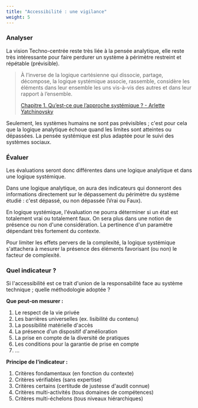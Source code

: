 ```yaml
---
title: "Accessibilité : une vigilance"
weight: 5
---
```


### Analyser

La vision Techno-centrée reste très liée à la pensée analytique, elle reste très intéressante pour faire perdurer un système à périmètre restreint et répétable (prévisible).

> À l’inverse de la logique cartésienne qui dissocie, partage, décompose, la logique systémique associe, rassemble, considère les éléments dans leur ensemble les uns vis-à-vis des autres et dans leur rapport à l’ensemble.
> 
> [Chapitre 1. Qu’est-ce que l’approche systémique ? - Arlette Yatchinovsky](https://www.cairn.info/l-approche-systemique--9782710134565-page-13.htm)

Seulement, les systèmes humains ne sont pas prévisibles ; c'est pour cela que la logique analytique échoue quand les limites sont atteintes ou dépassées. La pensée systémique est plus adaptée pour le suivi des systèmes sociaux.

### Évaluer

Les évaluations seront donc différentes dans une logique analytique et dans une logique systémique.

Dans une logique analytique, on aura des indicateurs qui donneront des informations directement sur le dépassement du périmètre du système étudié : c'est dépassé, ou non dépassée (Vrai ou Faux).

En logique systémique, l'évaluation ne pourra déterminer si un état est totalement vrai ou totalement faux. On sera plus dans une notion de présence ou non d'une considération. La pertinence d'un paramètre dépendant très fortement du contexte.

Pour limiter les effets pervers de la complexité, la logique systémique s'attachera à mesurer la présence des éléments favorisant (ou non) le facteur de complexité.

### Quel indicateur ?

Si l'accessibilité est ce trait d'union de la responsabilité face au système technique ; quelle méthodologie adoptée ?

**Que peut-on mesurer :**
 
 1. Le respect de la vie privée
 1. Les barrières universelles (ex. lisibilité du contenu)
 1. La possibilité matérielle d'accès 
 1. La présence d'un dispositif d'amélioration
 1. La prise en compte de la diversité de pratiques
 1. Les conditions pour la garantie de prise en compte
 1. ...

**Principe de l'indicateur :**

 1. Critères fondamentaux (en fonction du contexte)
 1. Critères vérifiables (sans expertise)
 1. Critères certains (certitude de justesse d'audit connue)
 1. Critères multi-activités (tous domaines de compétences)
 1. Critères multi-échelons (tous niveaux hiérarchiques)


